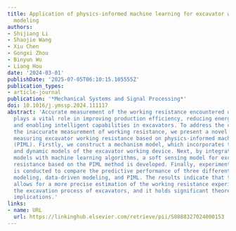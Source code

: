 ```yaml
---
title: Application of physics-informed machine learning for excavator working resistance
  modeling
authors:
- Shijiang Li
- Shaojie Wang
- Xiu Chen
- Gongxi Zhou
- Binyun Wu
- Liang Hou
date: '2024-03-01'
publishDate: '2025-07-05T06:10:15.105555Z'
publication_types:
- article-journal
publication: '*Mechanical Systems and Signal Processing*'
doi: 10.1016/j.ymssp.2024.111117
abstract: 'Accurate measurement of the working resistance encountered during excavation
  plays a vital role in improving production efficiency, reducing energy consumption,
  and enabling intelligent capabilities in excavators. To address the challenges of
  the inaccurate measurement of working resistance, we present a novel method for
  measuring excavator working resistance based on physics-informed machine learning
  (PIML). Firstly, we construct a mechanism model, which incorporates the kinematic
  and dynamic models of the excavator working device. Next, by integrating the mechanism
  models with machine learning algorithms, a soft sensing model for excavator working
  resistance based on the PIML method is developed. Finally, experimental analysis
  is conducted to compare the predictive performance of three different methods: mechanism
  modeling, data-driven modeling, and PIML. The results indicate that the PIML method
  allows for a more precise estimation of the working resistance experienced during
  the excavation process of excavators, and it holds significant theoretical and practical
  implications.'
links:
- name: URL
  url: https://linkinghub.elsevier.com/retrieve/pii/S0888327024000153
---
```

